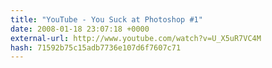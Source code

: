 ```yaml
---
title: "YouTube - You Suck at Photoshop #1"
date: 2008-01-18 23:07:18 +0000
external-url: http://www.youtube.com/watch?v=U_X5uR7VC4M
hash: 71592b75c15adb7736e107d6f7607c71
---
```



